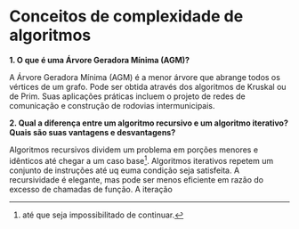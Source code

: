 # Conceitos de complexidade de algoritmos

**1. O que é uma Árvore Geradora Mínima (AGM)?**

A Árvore Geradora Mínima (AGM) é a menor árvore que abrange todos os vértices de um grafo.
Pode ser obtida através dos algoritmos de Kruskal ou de Prim.
Suas aplicações práticas incluem o projeto de redes de comunicação e construção de rodovias intermunicipais.

**2. Qual a diferença entre um algoritmo recursivo e um algoritmo iterativo? Quais são suas vantagens e desvantagens?**

Algoritmos recursivos dividem um problema em porções menores e idênticos até chegar a um caso base[^1]. Algoritmos iterativos repetem um conjunto de instruções até uq euma condição seja satisfeita.
A recursividade é elegante, mas pode ser menos eficiente em razão do excesso de chamadas de função. A iteração 

[^1]: até que seja impossibilitado de continuar.